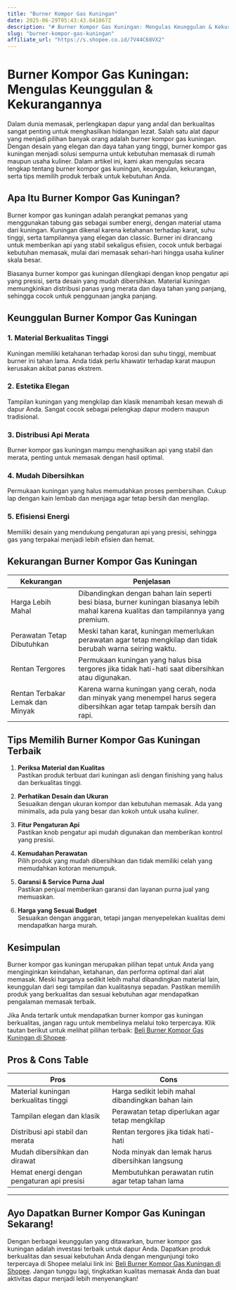 ```yaml
---
title: "Burner Kompor Gas Kuningan"
date: 2025-06-29T05:43:43.641867Z
description: "# Burner Kompor Gas Kuningan: Mengulas Keunggulan & Kekurangannya..."
slug: "burner-kompor-gas-kuningan"
affiliate_url: "https://s.shopee.co.id/7V44C68VX2"
---
```

# Burner Kompor Gas Kuningan: Mengulas Keunggulan & Kekurangannya

Dalam dunia memasak, perlengkapan dapur yang andal dan berkualitas sangat penting untuk menghasilkan hidangan lezat. Salah satu alat dapur yang menjadi pilihan banyak orang adalah burner kompor gas kuningan. Dengan desain yang elegan dan daya tahan yang tinggi, burner kompor gas kuningan menjadi solusi sempurna untuk kebutuhan memasak di rumah maupun usaha kuliner. Dalam artikel ini, kami akan mengulas secara lengkap tentang burner kompor gas kuningan, keunggulan, kekurangan, serta tips memilih produk terbaik untuk kebutuhan Anda.

## Apa Itu Burner Kompor Gas Kuningan?

Burner kompor gas kuningan adalah perangkat pemanas yang menggunakan tabung gas sebagai sumber energi, dengan material utama dari kuningan. Kuningan dikenal karena ketahanan terhadap karat, suhu tinggi, serta tampilannya yang elegan dan classic. Burner ini dirancang untuk memberikan api yang stabil sekaligus efisien, cocok untuk berbagai kebutuhan memasak, mulai dari memasak sehari-hari hingga usaha kuliner skala besar.

Biasanya burner kompor gas kuningan dilengkapi dengan knop pengatur api yang presisi, serta desain yang mudah dibersihkan. Material kuningan memungkinkan distribusi panas yang merata dan daya tahan yang panjang, sehingga cocok untuk penggunaan jangka panjang.

## Keunggulan Burner Kompor Gas Kuningan

### 1. Material Berkualitas Tinggi
Kuningan memiliki ketahanan terhadap korosi dan suhu tinggi, membuat burner ini tahan lama. Anda tidak perlu khawatir terhadap karat maupun kerusakan akibat panas ekstrem.

### 2. Estetika Elegan
Tampilan kuningan yang mengkilap dan klasik menambah kesan mewah di dapur Anda. Sangat cocok sebagai pelengkap dapur modern maupun tradisional.

### 3. Distribusi Api Merata
Burner kompor gas kuningan mampu menghasilkan api yang stabil dan merata, penting untuk memasak dengan hasil optimal.

### 4. Mudah Dibersihkan
Permukaan kuningan yang halus memudahkan proses pembersihan. Cukup lap dengan kain lembab dan menjaga agar tetap bersih dan mengilap.

### 5. Efisiensi Energi
Memiliki desain yang mendukung pengaturan api yang presisi, sehingga gas yang terpakai menjadi lebih efisien dan hemat.

## Kekurangan Burner Kompor Gas Kuningan

| Kekurangan | Penjelasan |
|--------------|------------|
| Harga Lebih Mahal | Dibandingkan dengan bahan lain seperti besi biasa, burner kuningan biasanya lebih mahal karena kualitas dan tampilannya yang premium. |
| Perawatan Tetap Dibutuhkan | Meski tahan karat, kuningan memerlukan perawatan agar tetap mengkilap dan tidak berubah warna seiring waktu. |
| Rentan Tergores | Permukaan kuningan yang halus bisa tergores jika tidak hati-hati saat dibersihkan atau digunakan. |
| Rentan Terbakar Lemak dan Minyak | Karena warna kuningan yang cerah, noda dan minyak yang menempel harus segera dibersihkan agar tetap tampak bersih dan rapi. |

## Tips Memilih Burner Kompor Gas Kuningan Terbaik

1. **Periksa Material dan Kualitas**  
Pastikan produk terbuat dari kuningan asli dengan finishing yang halus dan berkualitas tinggi.

2. **Perhatikan Desain dan Ukuran**  
Sesuaikan dengan ukuran kompor dan kebutuhan memasak. Ada yang minimalis, ada pula yang besar dan kokoh untuk usaha kuliner.

3. **Fitur Pengaturan Api**  
Pastikan knob pengatur api mudah digunakan dan memberikan kontrol yang presisi.

4. **Kemudahan Perawatan**  
Pilih produk yang mudah dibersihkan dan tidak memiliki celah yang memudahkan kotoran menumpuk.

5. **Garansi & Service Purna Jual**  
Pastikan penjual memberikan garansi dan layanan purna jual yang memuaskan.

6. **Harga yang Sesuai Budget**  
Sesuaikan dengan anggaran, tetapi jangan menyepelekan kualitas demi mendapatkan harga murah.

## Kesimpulan

Burner kompor gas kuningan merupakan pilihan tepat untuk Anda yang menginginkan keindahan, ketahanan, dan performa optimal dari alat memasak. Meski harganya sedikit lebih mahal dibandingkan material lain, keunggulan dari segi tampilan dan kualitasnya sepadan. Pastikan memilih produk yang berkualitas dan sesuai kebutuhan agar mendapatkan pengalaman memasak terbaik.

Jika Anda tertarik untuk mendapatkan burner kompor gas kuningan berkualitas, jangan ragu untuk membelinya melalui toko terpercaya. Klik tautan berikut untuk melihat pilihan terbaik: [Beli Burner Kompor Gas Kuningan di Shopee](https://s.shopee.co.id/7V44C68VX2).

## Pros & Cons Table

| **Pros** | **Cons** |
|------------|------------|
| Material kuningan berkualitas tinggi | Harga sedikit lebih mahal dibandingkan bahan lain |
| Tampilan elegan dan klasik | Perawatan tetap diperlukan agar tetap mengkilap |
| Distribusi api stabil dan merata | Rentan tergores jika tidak hati-hati |
| Mudah dibersihkan dan dirawat | Noda minyak dan lemak harus dibersihkan langsung |
| Hemat energi dengan pengaturan api presisi | Membutuhkan perawatan rutin agar tetap tahan lama |

---

## Ayo Dapatkan Burner Kompor Gas Kuningan Sekarang!

Dengan berbagai keunggulan yang ditawarkan, burner kompor gas kuningan adalah investasi terbaik untuk dapur Anda. Dapatkan produk berkualitas dan sesuai kebutuhan Anda dengan mengunjungi toko terpercaya di Shopee melalui link ini: [Beli Burner Kompor Gas Kuningan di Shopee](https://s.shopee.co.id/7V44C68VX2). Jangan tunggu lagi, tingkatkan kualitas memasak Anda dan buat aktivitas dapur menjadi lebih menyenangkan!